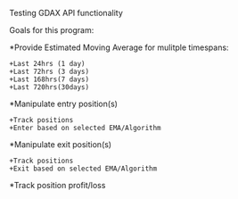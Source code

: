 Testing GDAX API functionality

Goals for this program:

  *Provide Estimated Moving Average for mulitple timespans:
  
    +Last 24hrs (1 day)
    +Last 72hrs (3 days)
    +Last 168hrs(7 days)
    +Last 720hrs(30days)
	
  *Manipulate entry position(s)
  
    +Track positions
    +Enter based on selected EMA/Algorithm
	
  *Manipulate exit position(s)
  
    +Track positions
    +Exit based on selected EMA/Algorithm
	
  *Track position profit/loss
